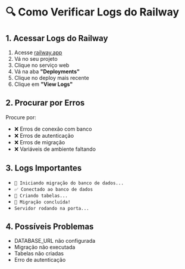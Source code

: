 # 🔍 Como Verificar Logs do Railway

## 1. Acessar Logs do Railway
1. Acesse [railway.app](https://railway.app)
2. Vá no seu projeto
3. Clique no serviço web
4. Vá na aba **"Deployments"**
5. Clique no deploy mais recente
6. Clique em **"View Logs"**

## 2. Procurar por Erros
Procure por:
- ❌ Erros de conexão com banco
- ❌ Erros de autenticação
- ❌ Erros de migração
- ❌ Variáveis de ambiente faltando

## 3. Logs Importantes
- `🚀 Iniciando migração do banco de dados...`
- `✅ Conectado ao banco de dados`
- `📝 Criando tabelas...`
- `🎉 Migração concluída!`
- `Servidor rodando na porta...`

## 4. Possíveis Problemas
- DATABASE_URL não configurada
- Migração não executada
- Tabelas não criadas
- Erro de autenticação 